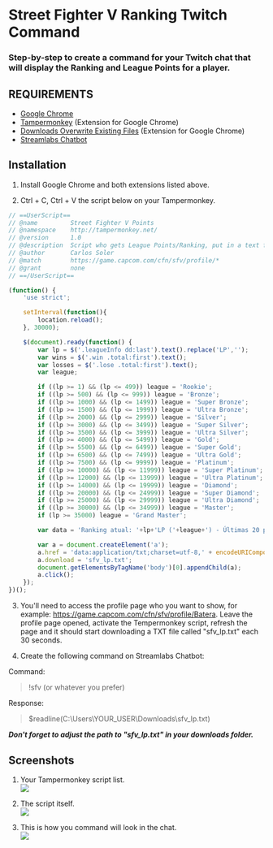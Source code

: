 # Street Fighter V Ranking Twitch Command
### Step-by-step to create a command for your Twitch chat that will display the Ranking and League Points for a player.

## REQUIREMENTS

* [Google Chrome](https://www.google.com.br/chrome/)
* [Tampermonkey](http://tampermonkey.net/) (Extension for Google Chrome)
* [Downloads Overwrite Existing Files](https://chrome.google.com/webstore/detail/downloads-overwrite-exist/fkomnceojfhfkgjgcijfahmgeljomcfk) (Extension for Google Chrome)
* [Streamlabs Chatbot](https://streamlabs.com/chatbot)

## Installation

1. Install Google Chrome and both extensions listed above.

2. Ctrl + C, Ctrl + V the script below on your Tampermonkey.

````javascript
// ==UserScript==
// @name         Street Fighter V Points
// @namespace    http://tampermonkey.net/
// @version      1.0
// @description  Script who gets League Points/Ranking, put in a text file and download.
// @author       Carlos Soler
// @match        https://game.capcom.com/cfn/sfv/profile/*
// @grant        none
// ==/UserScript==

(function() {
    'use strict';

    setInterval(function(){
        location.reload();
    }, 30000);

    $(document).ready(function() {
        var lp = $('.leagueInfo dd:last').text().replace('LP','');
        var wins = $('.win .total:first').text();
        var losses = $('.lose .total:first').text();
        var league;

        if ((lp >= 1) && (lp <= 499)) league = 'Rookie';
        if ((lp >= 500) && (lp <= 999)) league = 'Bronze';
        if ((lp >= 1000) && (lp <= 1499)) league = 'Super Bronze';
        if ((lp >= 1500) && (lp <= 1999)) league = 'Ultra Bronze';
        if ((lp >= 2000) && (lp <= 2999)) league = 'Silver';
        if ((lp >= 3000) && (lp <= 3499)) league = 'Super Silver';
        if ((lp >= 3500) && (lp <= 3999)) league = 'Ultra Silver';
        if ((lp >= 4000) && (lp <= 5499)) league = 'Gold';
        if ((lp >= 5500) && (lp <= 6499)) league = 'Super Gold';
        if ((lp >= 6500) && (lp <= 7499)) league = 'Ultra Gold';
        if ((lp >= 7500) && (lp <= 9999)) league = 'Platinum';
        if ((lp >= 10000) && (lp <= 11999)) league = 'Super Platinum';
        if ((lp >= 12000) && (lp <= 13999)) league = 'Ultra Platinum';
        if ((lp >= 14000) && (lp <= 19999)) league = 'Diamond';
        if ((lp >= 20000) && (lp <= 24999)) league = 'Super Diamond';
        if ((lp >= 25000) && (lp <= 29999)) league = 'Ultra Diamond';
        if ((lp >= 30000) && (lp <= 34999)) league = 'Master';
        if (lp >= 35000) league = 'Grand Master';

        var data = 'Ranking atual: '+lp+'LP ('+league+') - Últimas 20 partidas: '+wins+' vitórias / '+losses+' derrotas';

        var a = document.createElement('a');
        a.href = 'data:application/txt;charset=utf-8,' + encodeURIComponent(data);
        a.download = 'sfv_lp.txt';
        document.getElementsByTagName('body')[0].appendChild(a);
        a.click();
    });
})();
````

3. You'll need to access the profile page who you want to show, for example: https://game.capcom.com/cfn/sfv/profile/Batera. Leave the profile page opened, activate the Tempermonkey script, refresh the page and it should start downloading a TXT file called "sfv_lp.txt" each 30 seconds.

4. Create the following command on Streamlabs Chatbot:

Command:
>!sfv (or whatever you prefer)

Response:
>$readline(C:\Users\YOUR_USER\Downloads\sfv_lp.txt)

<strong><i>Don't forget to adjust the path to "sfv_lp.txt" in your downloads folder.</i></strong>

## Screenshots
1. Your Tampermonkey script list.   
![](https://i.gyazo.com/3ccbdbd164fbcbbae85ecdc492936be8.png)   

2. The script itself.   
![](https://i.gyazo.com/a7d97ad6c14c4bae146eabc7c78d032c.png)   

3. This is how you command will look in the chat.   
![](https://i.gyazo.com/6b8bc9ad1f02fc1854124181ed427c85.png)   
